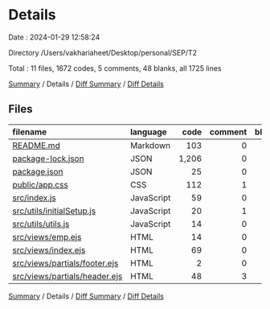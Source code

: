 # Details

Date : 2024-01-29 12:58:24

Directory /Users/vakhariaheet/Desktop/personal/SEP/T2

Total : 11 files,  1672 codes, 5 comments, 48 blanks, all 1725 lines

[Summary](results.md) / Details / [Diff Summary](diff.md) / [Diff Details](diff-details.md)

## Files
| filename | language | code | comment | blank | total |
| :--- | :--- | ---: | ---: | ---: | ---: |
| [README.md](/README.md) | Markdown | 103 | 0 | 21 | 124 |
| [package-lock.json](/package-lock.json) | JSON | 1,206 | 0 | 1 | 1,207 |
| [package.json](/package.json) | JSON | 25 | 0 | 1 | 26 |
| [public/app.css](/public/app.css) | CSS | 112 | 1 | 5 | 118 |
| [src/index.js](/src/index.js) | JavaScript | 59 | 0 | 9 | 68 |
| [src/utils/initialSetup.js](/src/utils/initialSetup.js) | JavaScript | 20 | 1 | 3 | 24 |
| [src/utils/utils.js](/src/utils/utils.js) | JavaScript | 14 | 0 | 1 | 15 |
| [src/views/emp.ejs](/src/views/emp.ejs) | HTML | 14 | 0 | 1 | 15 |
| [src/views/index.ejs](/src/views/index.ejs) | HTML | 69 | 0 | 3 | 72 |
| [src/views/partials/footer.ejs](/src/views/partials/footer.ejs) | HTML | 2 | 0 | 0 | 2 |
| [src/views/partials/header.ejs](/src/views/partials/header.ejs) | HTML | 48 | 3 | 3 | 54 |

[Summary](results.md) / Details / [Diff Summary](diff.md) / [Diff Details](diff-details.md)